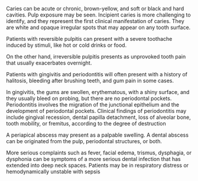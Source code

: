 Caries can be acute or chronic, brown-yellow, and soft or black and hard cavities. Pulp exposure may be seen. Incipient caries is more challenging to identify, and they represent the first clinical manifestation of caries. They are white and opaque irregular spots that may appear on any tooth surface.

Patients with reversible pulpitis can present with a severe toothache induced by stimuli, like hot or cold drinks or food.

On the other hand, irreversible pulpitis presents as unprovoked tooth pain that usually exacerbates overnight.

Patients with gingivitis and periodontitis will often present with a history of halitosis, bleeding after brushing teeth, and gum pain in some cases.

In gingivitis, the gums are swollen, erythematous, with a shiny surface, and they usually bleed on probing, but there are no periodontal pockets. Periodontitis involves the migration of the junctional epithelium and the development of periodontal pockets. Clinical findings of periodontitis may include gingival recession, dental papilla detachment, loss of alveolar bone, tooth mobility, or fremitus, according to the degree of destruction

A periapical abscess may present as a palpable swelling. A dental abscess can be originated from the pulp, periodontal structures, or both.

More serious complaints such as fever, facial edema, trismus, dysphagia, or dysphonia can be symptoms of a more serious dental infection that has extended into deep neck spaces. Patients may be in respiratory distress or hemodynamically unstable with sepsis